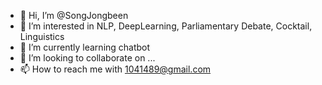 - 👋 Hi, I’m @SongJongbeen
- 👀 I’m interested in NLP, DeepLearning, Parliamentary Debate, Cocktail, Linguistics
- 🌱 I’m currently learning chatbot
- 💞️ I’m looking to collaborate on ...
- 📫 How to reach me with 1041489@gmail.com

<!---
SongJongbeen/SongJongbeen is a ✨ special ✨ repository because its `README.md` (this file) appears on your GitHub profile.
You can click the Preview link to take a look at your changes.
--->
